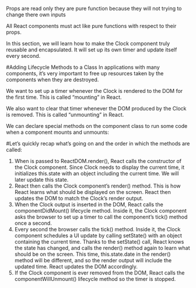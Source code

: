 Props are read only they are pure function because they will not trying to change there own inputs

All React components must act like pure functions with respect to their props.

In this section, we will learn how to make the Clock component truly reusable and encapsulated. It will set up its own timer and update itself every second.

#Adding Lifecycle Methods to a Class
In applications with many components, it’s very important to free up resources taken by the components when they are destroyed.

We want to set up a timer whenever the Clock is rendered to the DOM for the first time. This is called “mounting” in React.

We also want to clear that timer whenever the DOM produced by the Clock is removed. This is called “unmounting” in React.

We can declare special methods on the component class to run some code when a component mounts and unmounts:

#Let’s quickly recap what’s going on and the order in which the methods are called:

1. When <Clock /> is passed to ReactDOM.render(), React calls the constructor of the Clock component. Since Clock needs to display the current time, it initializes this.state with an object including the current time. We will later update this state.
2. React then calls the Clock component’s render() method. This is how React learns what should be displayed on the screen. React then updates the DOM to match the Clock’s render output.
3. When the Clock output is inserted in the DOM, React calls the componentDidMount() lifecycle method. Inside it, the Clock component asks the browser to set up a timer to call the component’s tick() method once a second.
4. Every second the browser calls the tick() method. Inside it, the Clock component schedules a UI update by calling setState() with an object containing the current time. Thanks to the setState() call, React knows the state has changed, and calls the render() method again to learn what should be on the screen. This time, this.state.date in the render() method will be different, and so the render output will include the updated time. React updates the DOM accordingly.
5. If the Clock component is ever removed from the DOM, React calls the componentWillUnmount() lifecycle method so the timer is stopped.

